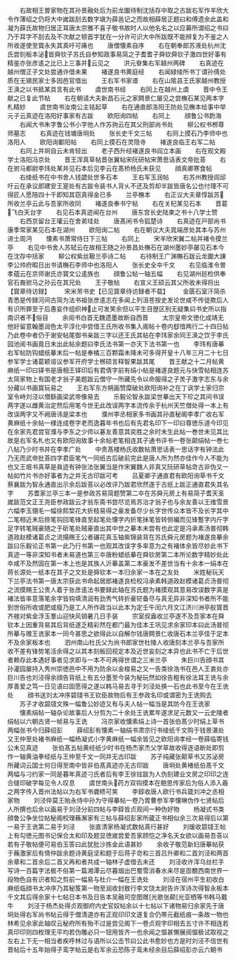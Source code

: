 <!-- { "loadSidebar": true } -->
　　右故相王曽家物在其孙景融处后为前龙圗待制沈括存中取之古跋右军作羊欣大令作薄绍之仍将大中嵗跋刮去数字塡为薛邕记之而故相薛居正题曰和傅遗余此盖和凝为薛氏故物归居正耳唐太宗雅不喜子敬书故时人以他名名之以应募所谓绍之书曰乃于耳字不刮去及不次献之顿首字犹在一分许可识大中所跋既不能辨复为不鉴之人所收遂使至寳永失其真吁可痛也
　　唐僧懐素自序
　　右在朝奉郎苏液处杭州沈氏尝刻板本泌皆舜钦子苏氏自参知政事易简之子耆耆子舜钦舜钦子激四世好事有精鉴亦张彦逺之比已上三事并云见之
　　洪元眘集右军越州两碑
　　右真迹在越州僧正子文处尝通许借未果
　　褚遂良书黄庭经
　　右闻緑绫所书丁谓孙倩处质在无锡民家士多因邑官借出
　　王右军书家谱
　　右在山隂县王氏家越州教授王涣之以书抵某具言有此书
　　虞世南书经
　　右同上在越州上虞
　　晋中令王献之已复此节帖
　　右在朝请大夫新昌石元之家闗景仁屡见之尝橅石某见两本字札精妙
　　虞世南书汝南公主铭起草
　　右在通直郎洛阳王防处见橅本给事中举元子云真迹在洛阳好事家有古跋
　　欧阳询四帖
　　右同上
　　顔鲁公书韵海
　　右闻大书朱字鲁公书小字他人作苏驹云在其父刑部尚书处
　　柳公权书桞尊师墓志
　　右真迹在钱塘唐坰处
　　张长史千文三帖
　　右同上摸石乃李师中也洛阳人
　　欧阳询鄱阳帖
　　右同上摸石在灵隠寺
　　褚遂良临王右军二帖
　　右同上并坰自云未肯轻出
　　老子西升经褚遂良书阎立本画
　　右在观文殿学士洛阳冯京处
　　晋王浑真草帖晋张翼帖宋阮研帖宋萧思话表文帝批荅
　　右在驸马都尉李玮处某并见石本后见李云在髙桥杨氏未获见
　　顔真卿寒食帖
　　右绫纸书在中书舍人钱勰处世多石本
　　王右军玉润帖
　　右苏州教授闾邱吁云在承议郎建安王寔处有古跋令装书人背乆不还及剪却半跋皆唐名公也付理不可得匠人愿陪四十千即知其窃真得金已多
　　兰亭橅本
　　右正议大夫章惇跋苏所收兰亭云此与吾家所收同
　　褚遂良奉书宁帖
　　右在关杞某见石本
　　晋葛飞白天台字
　　右见石本真迹闻在台州
　　唐东宫长史陆柬之书十八学士赞
　　右西京留台王瓘云在舍弟珪处
　　唐髙闲书令狐楚诗
　　右真迹在戸部尚书康季常家某见石本在湖州
　　欧阳询二帖
　　右在朝议大夫晁端彦处其本与苏州进士周沔
　　懐素书萧常侍日下三帖
　　右同上
　　宋羊欣宋翼二帖并褚令摸兰亭
　　右见中书舍人苏轼云在故相王随之孙景昌处橅石在湖州墨妙亭屡见石本今在沈存中括家
　　柳公权紫丝靸兰亭诗二帖
　　右待制王广渊橅石跋云龙圗大諌李公帅府暇日出书请橅石李师中也洛阳人
　　张长史全夲千文
　　右见临淮令曽孝蕴云在京师谢氏亦寳文公逺族也
　　顔鲁公帖一轴五幅
　　右见湖州廵检供奉官石裔驸马之孙云在其兄处
　　王子敬帖
　　右宣义王硕云其父所收未得将出【寳章待访録】
　　宋米芾书史【已见寳章待访録者不载】
　　金匮石室汗简杀青悉是传録河间古简为法书祖张彦逺志在多闻上列沮苍按史发论世咸不传徒欺后人有识所罪至于后愚妄作组织神止可发笑余但以平生目歴区别无疑集曰书史所以指南识者不俗目
　　余阅书白首无魏遗墨故断自西晋
　　太宗皇帝文徳化成靖无他好留意翰墨润色太平淳化中尝借王氏所收书集入阁帖十卷内郄愔两行二十四日帖乃此卷中者仍于谢安帖尾御书亲跋三字以还王氏其帖在李玮家余同王涣之饮于李氏园池阅书画竟日末出此帖余题曰李氏法书第一亦天下法书第一也
　　李玮有唐摹右军帖防钩蜡纸摹末后一帖是奉橘三百颗霜未降未可多得开皇十八年三月二十七日参军学士诸葛颖谘议参军开府学士桞硕言释智果跋其尾
　　晋王献之十二月帖黄麻纸一印曰铎书是唐相王铎印后有君倩字前有绢小帖是褚遂良题元与快雪帖相连苏太简家物上有国老才翁子美题跋云僧守一所藏先令以命服得之子羙子激字志东与余分藏以书画寳玩易之
　　王右军东方朔画赞糜破处欧阳询补之在丁讽学士家归宗室令峙刘泾以僧繇画梁武帝像易去
　　乐毅论智永跋梁世摹出天下珍之其间书误两字遂以雌黄治定然后用笔今世无此改误两字本流传余于杭州天竺僧处得一本上有改误两字又不阙唐讳是梁本也
　　濮州李丞相家多书画其孙直秘阁李孝广收右军黄麻纸十余帖一様连成卷字老而逸暮年书也后有先君名印下一印曰尊徳乐道今印见在余家先君尝官濮与李东之少师以碁友善意其奕胜之余时未生此帖一巻世未见其比故是右军名札也又有欧阳询故事十余帖老笔相连其子通书评书一卷张颠绢帖一巻七八帖乃少时书并在李孝广处
　　中贵髙楼杨氏收数帖萧思话表一思话字有钟法此乃无而武帝批荅四字君臣笔气一同纸古后破前完此是唐人所为然亦佳作今人不能为也又王珉书真草是眞迹有钟张法张翼当是作宋翼魏人非真又阮研草帖竒古非伪又一帖如竹片书亦好事者为之并无古印跋可考
　　吕夏卿子通直君有欧阳询草书千文蔡襄跋为智永通直出示余后跋荅以必改评乃跋君欣然遂于古纸上跋正通直君失其名字
　　苏耆家兰亭三本一是参政苏易简题赞第二夲在苏舜元房上有易简子耆天圣嵗跋范文正王尧臣参政跋云才翁东斋书尝尽览焉苏治才翁子也与余友善以王维雪景六幅李玉翎毛一幅徐熙棃花大折枝易得之豪发备尽少长字世传众本皆不及长字其中二笔相近末后捺笔钩回笔锋直至起笔处懐字内折笔抺笔皆转侧褊而见锋蹔字内斤字足字转笔贼豪随之于斫笔处贼豪直出其中世之摹本未尝有也此定是冯承素汤普彻韩道政赵模诸葛贞之流搨赐王公者碾花真玉轴紫锦装背在苏氏舜元房题为褚遂良摹余跋曰乐毅论正书第一此乃行书第一也观其改误字多率意为之有褚体余皆尽妙此书下真迹一等非深知书者未易道也第三夲唐粉蜡纸摹在舜钦房第二本所论数字精妙处此夲咸不及然固在第一本上也是其族人沂摹盖第二本豪发不差世当有十余本一绢本在蒋长源处一纸本在其子之文处是舜钦本一本归余家一本在之友处
　　米姓秘玩天下兰亭法书第一唐太宗获此书命起居郎褚遂良检校冯承素韩道政赵模诸葛贞汤普彻之流摸赐王公贵人着于张彦逺法书要録此轴在苏氏题为褚摸观其意易改误数字真是褚法皆率意落笔余字皆钩填清润有劲秀气转折豪铓备尽与真无异非深知书者所不能到世俗所收或肥或瘦乃是工人所作政当以此本为定壬午闰六月文江济川洲亭舣寳晋齐艎对紫金浮玉羣山迎快风销暑几日手装
　　宗室叔盎收兰亭遂不及吾家本在舜钦本上因重背易其后背纸遂乏精彩然在都门最为佳本王巩见求余家印本曰此汤普彻所摹与赠王诜家本一同今甚思之欲得此以自解尔钱唐闗景仁收唐石本兰亭佳于定本不及余家板本也
　　泗州南山杜氏父为尚书郎家世杜陵人收唐刻本兰亭与吾家所收不差有锋势笔活余得之以其本刻板回视定本及近世妄刻之本异也此书不亡于后世者赖存此本遇好事者见求即与一本不可再得世谓之三米兰亭
　　朱巨川告顔书其孙灌园屡持入秀州崇徳邑中不用为防余以金梭易之又一告类徐浩书在邑人王衷处亦巨川告也刘泾得余顔告背纸上有五分墨至今装为秘玩然如徐告粗有徐法耳王诜与余厚善爱之笃一日见语曰固愿得之遂以韩马易去寻于刘泾处换一石也此书至今在王诜处
　　顔书送刘太冲序碧牋书王钦臣故物后有王参政名印或谓密为王诜购去
　　苏子才收碧牋文殊一幅鲁公妙迹又有与夫人帖一幅当是其防今在王诜家
　　懐素绢帖一轴杂论故事后人分剪为二十余处王诜累年遂求足元数又一云史陵者绢帖以六朝古贤一帧易与王诜
　　冯京家收懐素绢上诗一首张伯髙少时绢上草书两幅张书今归薛绍彭
　　薛绍彭有懐素一轴绢书肃宗行书绫纸千文购于钱景湛处又王仲至处褚书麻纸一幅杨凝式小字黄麻纸一幅余皆见之欧阳询孝经一卷薛临寄钱公未见真迹
　　张伯髙五帖黄经纸少时书在杨杰家杰父学草故收得逐语断处即剪作一轴黄油拳经纸与王仲至千文一同并无古印跋
　　苏子纯藏张颠草书又苏泌房所藏词云国士何日得至南中皆非伯髙真迹亦无古印跋
　　唐坰处黄楮纸伯髙千文两幅与刁约家一同是暮年真迹刁氏者后有李王徐铉跋为人伪刻建业文房之印印之连合缝印破字每见令人叹息
　　虞世南头药方双钩摸本在鲍思传家后为俗人添入羲之两字传入晋州法帖以为右军书聋瞆可笑
　　李錞收唐人欧行书兵箴刘冲之丞相家物
　　刘泾倅莫王贻永侍中孙为守得摹帖一卷乃胄曹参军李懐琳伪作七贤帖后人所撰也后余以画易于刘泾分前四帖与李錞皆贞观间一种伪好物
　　杨凝式书类顔鲁公争坐位帖秘阁校理蘓澥家有三帖与薛绍彭家所蔵正书相似余三次易得后以第一易于王诜第二易于刘泾
　　张直清家杨凝式数帖真行甚好
　　刘瑗收碧牋王帖上有勾徳元图书记保合太和印及题显徳嵗尝爱吾家顾恺之净名天女欲以画易吾荅以若有子敬帖便可易伯玉答曰此犹批沙拣金此语甚妙
　　余收子敬范新妇唐摹帖获于蘓激家后有倩仲跋余题诗黄庭坚和题于后蒋子竒和三首吕升卿和二首刘泾和两首余章和二首余后二首又再和者共成一轴林子虚借去未还
　　刘泾收许浑乌丝栏手写诗一百篇字法极不俗第一篇湘潭云尽暮烟出巴蜀雪消春水来尽是靣覩西南世界一段物色自有识者知之剪前一幅易与杜介一幅在王诜处
　　刘泾在宿州平生初收白麻纸临顔书太冲序乃其秘笈第一物至润收封敖行李文饶太尉告许浑诗次得智永板本千文其后得余家十七帖日本书及日告本吴融司空图赠光歌张颠光亚栖等书韩马戴牛
　　刘泾于杨杰处得贞观御府内史官奴帖余以十七帖以下诸物易归余家先于唐坰处得右军尚书帖云得于僧清道亦有正观印印文遂复合仍帯元截纸痕一条故一物也林希见余家此轴叹云秘府所有殆不过是尝见阁下一卷贞观字印相去五寸许不相连若真印印则四枚理无平均若伪雕必只一钮用皆齐一也余闻之愠甚懒展阅愠极试取视之左右上下无一相当者疾呼林过与语所以公击节曰公此书愈妙也方是时刘泾不信世有晋帖后十五年始得子鸾字帖云是右军余云恐陈子鸾未经余目后薛绍彭亦云六朝书
